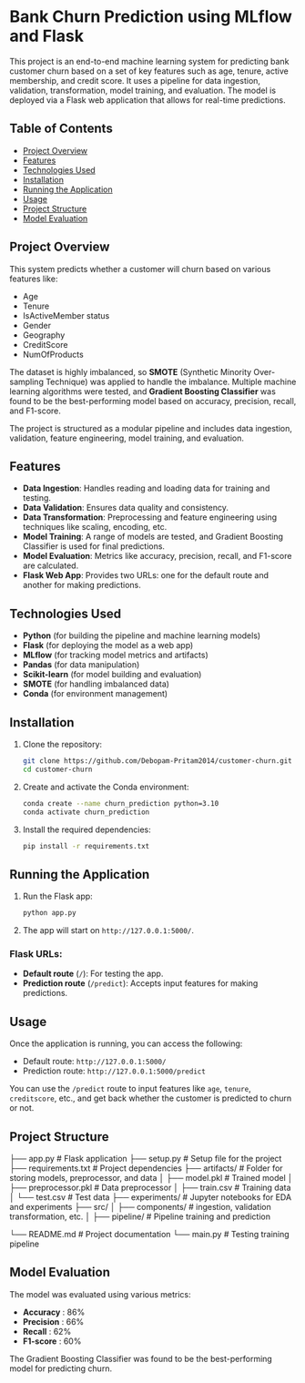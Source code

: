 # Bank Churn Prediction using MLflow and Flask

This project is an end-to-end machine learning system for predicting bank customer churn based on a set of key features such as age, tenure, active membership, and credit score. It uses a pipeline for data ingestion, validation, transformation, model training, and evaluation. The model is deployed via a Flask web application that allows for real-time predictions.

## Table of Contents
- [Project Overview](#project-overview)
- [Features](#features)
- [Technologies Used](#technologies-used)
- [Installation](#installation)
- [Running the Application](#running-the-application)
- [Usage](#usage)
- [Project Structure](#project-structure)
- [Model Evaluation](#model-evaluation)

## Project Overview
This system predicts whether a customer will churn based on various features like:
- Age
- Tenure
- IsActiveMember status
- Gender
- Geography
- CreditScore
- NumOfProducts

The dataset is highly imbalanced, so **SMOTE** (Synthetic Minority Over-sampling Technique) was applied to handle the imbalance. Multiple machine learning algorithms were tested, and **Gradient Boosting Classifier** was found to be the best-performing model based on accuracy, precision, recall, and F1-score.

The project is structured as a modular pipeline and includes data ingestion, validation, feature engineering, model training, and evaluation.

## Features
- **Data Ingestion**: Handles reading and loading data for training and testing.
- **Data Validation**: Ensures data quality and consistency.
- **Data Transformation**: Preprocessing and feature engineering using techniques like scaling, encoding, etc.
- **Model Training**: A range of models are tested, and Gradient Boosting Classifier is used for final predictions.
- **Model Evaluation**: Metrics like accuracy, precision, recall, and F1-score are calculated.
- **Flask Web App**: Provides two URLs: one for the default route and another for making predictions.

## Technologies Used
- **Python** (for building the pipeline and machine learning models)
- **Flask** (for deploying the model as a web app)
- **MLflow** (for tracking model metrics and artifacts)
- **Pandas** (for data manipulation)
- **Scikit-learn** (for model building and evaluation)
- **SMOTE** (for handling imbalanced data)
- **Conda** (for environment management)

## Installation

1. Clone the repository:
    ```bash
    git clone https://github.com/Debopam-Pritam2014/customer-churn.git
    cd customer-churn
    ```

2. Create and activate the Conda environment:
    ```bash
    conda create --name churn_prediction python=3.10
    conda activate churn_prediction
    ```

3. Install the required dependencies:
    ```bash
    pip install -r requirements.txt
    ```

## Running the Application

1. Run the Flask app:
    ```bash
    python app.py
    ```

2. The app will start on `http://127.0.0.1:5000/`.

### Flask URLs:
- **Default route** (`/`): For testing the app.
- **Prediction route** (`/predict`): Accepts input features for making predictions.

## Usage

Once the application is running, you can access the following:

- Default route: `http://127.0.0.1:5000/`
- Prediction route: `http://127.0.0.1:5000/predict`

You can use the `/predict` route to input features like `age`, `tenure`, `creditscore`, etc., and get back whether the customer is predicted to churn or not.

## Project Structure
├── app.py                # Flask application
├── setup.py              # Setup file for the project
├── requirements.txt      # Project dependencies
├── artifacts/            # Folder for storing models, preprocessor, and data
│   ├── model.pkl         # Trained model
│   ├── preprocessor.pkl  # Data preprocessor
│   ├── train.csv         # Training data
│   └── test.csv          # Test data
├── experiments/          # Jupyter notebooks for EDA and experiments
├── src/ 
│   ├── components/       # ingestion, validation transformation, etc.
│   ├── pipeline/         # Pipeline training and prediction
              
└── README.md             # Project documentation
└── main.py               # Testing training pipeline

## Model Evaluation
The model was evaluated using various metrics:
- **Accuracy**  : 86%
- **Precision** : 66%
- **Recall**    : 62%
- **F1-score**  : 60%

The Gradient Boosting Classifier was found to be the best-performing model for predicting churn.
